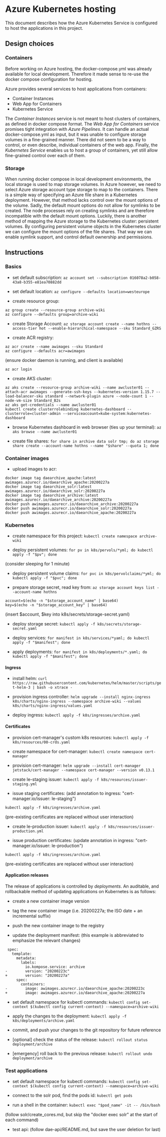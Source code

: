 # Azure Kubernetes hosting

This document describes how the Azure Kubernetes Service is configured to host the applications in this project.

## Design choices

### Containers

Before working on Azure hosting, the docker-compose.yml was already available for local development. Therefore it made sense to re-use the docker compose configuration for hosting.

Azure provides several services to host applications from containers:
* Container Instances
* Web App for Containers
* Kubernetes Service

The _Container Instances_ service is not meant to host clusters of containers, as defined in docker compose format. The _Web App for Containers_ service promises tight integration with _Azure Pipelines_. It can handle an actual docker-compose.yml as input, but it was unable to configure storage volumes in a fine-grained manner. There did not seem to be a way to control, or even describe, individual containers of the web app. Finally, the _Kubernetes Service_ enables us to host a group of containers, yet still allow fine-grained control over each of them.

### Storage

When running docker compose in local development environments, the local storage is used to map storage volumes. In Azure however, we need to select Azure storage account type storage to map to the containers. There is a simple way of specifying an Azure file share in a Kubernetes deployment. However, that method lacks control over the mount options of the volume. Sadly, the default mount options do not allow for symlinks to be created. The node processes rely on creating symlinks and are therefore incompatible with the default mount options. Luckily, there is another method of mapping the Azure storage to the Kubernetes cluster: persistent volumes. By configuring persistent volume objects in the Kubernetes cluster we can configure the mount options of the file shares. That way we can enable symlink support, and control default ownership and permissions.

## Instructions

### Basics

* set default subscription:
`az account set --subscription 016078a2-b058-43a8-b355-e81ea70882dd`

* set default location:
`az configure --defaults location=westeurope`

* create resource group:

```
az group create --resource-group archive-wiki
az configure --defaults group=archive-wiki
```

* create Storage Account:
`az storage account create --name hothns --access-tier hot --enable-hierarchical-namespace --sku Standard_GZRS`

* create ACR registry:

```
az acr create --name awimages --sku Standard
az configure --defaults acr=awimages
```

(ensure docker daemon is running, and client is available)

`az acr login`

* create AKS cluster:

```
az aks create --resource-group archive-wiki --name awcluster01 --attach-acr awimages --generate-ssh-keys --kubernetes-version 1.15.7 --load-balancer-sku standard --network-plugin azure --node-count 1 --node-vm-size Standard_B2s
az aks get-credentials --name awcluster01
kubectl create clusterrolebinding kubernetes-dashboard --clusterrole=cluster-admin --serviceaccount=kube-system:kubernetes-dashboard
```

* browse Kubernetes dashboard in web browser (ties up your terminal):
`az aks browse --name awcluster01`

* create file shares:
`for share in archive data solr tmp; do az storage share create --account-name hothns --name "$share" --quota 1; done`

### Container images

* upload images to acr:

```
docker image tag daearchive_apache:latest awimages.azurecr.io/daearchive_apache:20200227a
docker image tag daearchive_solr:latest awimages.azurecr.io/daearchive_solr:20200227a
docker image tag daearchive_archive:latest awimages.azurecr.io/daearchive_archive:20200227a
docker push awimages.azurecr.io/daearchive_archive:20200227a
docker push awimages.azurecr.io/daearchive_solr:20200227a
docker push awimages.azurecr.io/daearchive_apache:20200227a
```

### Kubernetes

* create namespace for this project:
`kubectl create namespace archive-wiki`

* deploy persistent volumes:
`for pv in k8s/pervols/*yml; do kubectl apply -f "$pv"; done`

(consider sleeping for 1 minute)

* deploy persistent volume claims:
`for pvc in k8s/pervolclaims/*yml; do kubectl apply -f "$pvc"; done`

* prepare storage secret, read key from:
`az storage account keys list --account-name hothns`

```
account=$(echo -n "$storage_account_name" | base64)
key=$(echo -n "$storage_account_key" | base64)
```

(insert $account, $key into k8s/secrets/storage-secret.yaml)

* deploy storage secret:
`kubectl apply -f k8s/secrets/storage-secret.yaml`

* deploy services:
`for manifest in k8s/services/*yaml; do kubectl apply -f "$manifest"; done`

* apply deployments:
`for manifest in k8s/deployments/*.yaml; do kubectl apply -f "$manifest"; done`

#### Ingress

* install helm:
`curl https://raw.githubusercontent.com/kubernetes/helm/master/scripts/get-helm-3 | bash -o xtrace -`

* provision ingress controller:
`helm upgrade --install nginx-ingress k8s/charts/nginx-ingress --namespace archive-wiki --values k8s/charts/nginx-ingress/values.yaml`

* deploy ingress:
`kubectl apply -f k8s/ingresses/archive.yaml`

#### Certificates

* provision cert-manager's custom k8s resources:
`kubectl apply -f k8s/resources/00-crds.yaml`

* create namespace for cert-manager:
`kubectl create namespace cert-manager`

* provision cert-manager:
`helm upgrade --install cert-manager jetstack/cert-manager --namespace cert-manager --version v0.13.1`

* create le-staging issuer:
`kubectl apply -f k8s/resources/issuer-staging.yml`

* issue staging certificates:
(add annotation to ingress: "cert-manager.io/issuer: le-staging")

`kubectl apply -f k8s/ingresses/archive.yaml`

(pre-existing certificates are replaced without user interaction)

* create le-production issuer:
`kubectl apply -f k8s/resources/issuer-production.yml`

* issue production certificates:
(update annotation in ingress: "cert-manager.io/issuer: le-production")

`kubectl apply -f k8s/ingresses/archive.yaml`

(pre-existing certificates are replaced without user interaction)

#### Application releases

The release of applications is controlled by _deployments_. An auditable, and rollbackable method of updating applications on Kubernetes is as follows:

* create a new container image version

* tag the new container image (i.e. 20200227a; the ISO date + an incremental suffix)

* push the new container image to the registry

* update the deployment manifest:
(this example is abbreviated to emphasize the relevant changes)

```
 spec:
   template:
     metadata:
       labels:
         io.kompose.service: archive
-        version: "20200223c"
+        version: "20200227a"
     spec:
       containers:
-        image: awimages.azurecr.io/daearchive_apache:20200223c
+        image: awimages.azurecr.io/daearchive_apache:20200227a
```

* set default namespace for kubectl commands:
`kubectl config set-context $(kubectl config current-context) --namespace=archive-wiki`

* apply the changes to the deployment:
`kubectl apply -f k8s/deployments/archive.yaml`

* commit, and push your changes to the git repository for future reference

* [optional] check the status of the release:
`kubectl rollout status deployment/archive`

* [emergency] roll back to the previous release:
`kubectl rollout undo deployment/archive`

### Test applications

* set default namespace for kubectl commands:
`kubectl config set-context $(kubectl config current-context) --namespace=archive-wiki`

* connect to the solr pod, find the pods id:
`kubectl get pods`

* run a shell in the container:
`kubectl exec "$pod_name" -it -- /bin/bash`

(follow solr/create_cores.md, but skip the "docker exec solr" at the start of each command)

* test api:
(follow dae-api/README.md, but save the user deletion for last)
